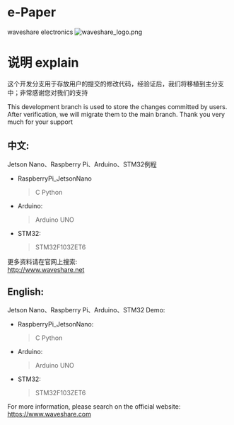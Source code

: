 ﻿# e-Paper  
waveshare electronics
![waveshare_logo.png](waveshare_logo.png)

# 说明 explain
这个开发分支用于存放用户的提交的修改代码，经验证后，我们将移植到主分支中；非常感谢您对我们的支持

This development branch is used to store the changes committed by users. After verification, we will migrate them to the main branch. Thank you very much for your support

## 中文:  
Jetson Nano、Raspberry Pi、Arduino、STM32例程
* RaspberryPi_JetsonNano  
    > C
    > Python 
* Arduino:  
    > Arduino UNO  
* STM32:  
    > STM32F103ZET6 
    
更多资料请在官网上搜索:  
http://www.waveshare.net


## English:  
Jetson Nano、Raspberry Pi、Arduino、STM32 Demo:  
* RaspberryPi_JetsonNano:  
    > C
    > Python
* Arduino:  
    > Arduino UNO  
* STM32:  
    > STM32F103ZET6 
    
For more information, please search on the official website:   
https://www.waveshare.com



